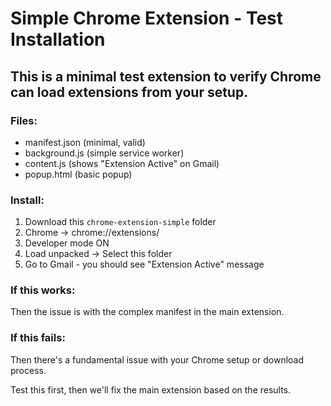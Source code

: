 # Simple Chrome Extension - Test Installation

## This is a minimal test extension to verify Chrome can load extensions from your setup.

### Files:
- manifest.json (minimal, valid)
- background.js (simple service worker)
- content.js (shows "Extension Active" on Gmail)
- popup.html (basic popup)

### Install:
1. Download this `chrome-extension-simple` folder
2. Chrome → chrome://extensions/
3. Developer mode ON
4. Load unpacked → Select this folder
5. Go to Gmail - you should see "Extension Active" message

### If this works:
Then the issue is with the complex manifest in the main extension.

### If this fails:
Then there's a fundamental issue with your Chrome setup or download process.

Test this first, then we'll fix the main extension based on the results.